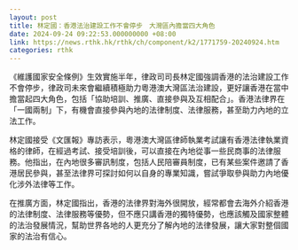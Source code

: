 ```yaml
---
layout: post
title: 林定國：香港法治建設工作不會停步　大灣區內擔當四大角色
date: 2024-09-24 09:22:53.000000000 +08:00
link: https://news.rthk.hk/rthk/ch/component/k2/1771759-20240924.htm
categories: rthk
---
```


《維護國家安全條例》生效實施半年，律政司司長林定國強調香港的法治建設工作不會停步，律政司未來會繼續積極助力粵港澳大灣區法治建設，更好讓香港在當中擔當起四大角色，包括「協助培訓、推廣、直接參與及互相配合」。香港法律界在「一國兩制」下，有機會直接參與內地的法律制度、法律服務，甚至助力內地的立法工作。

林定國接受《文匯報》專訪表示，粵港澳大灣區律師執業考試讓有香港法律執業資格的律師，在經過考試、接受培訓後，可以直接在內地從事一些民商事的法律服務。他指出，在內地很多審訊制度，包括人民陪審員制度，已有某些案件邀請了香港居民參與，甚至法律界可探討如何以自身的專業知識，嘗試爭取參與助力內地優化涉外法律等工作。

在推廣方面，林定國指出，香港的法律界對海外很開放，經常都會去海外介紹香港的法律制度、法律服務等優勢，但不應只講香港的獨特優勢，也應該觸及國家整體的法治發展情況，幫助世界各地的人更充分了解內地的法律發展，讓大家對整個國家的法治有信心。
